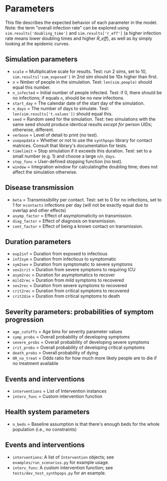 # Parameters

This file describes the expected behavior of each parameter in the model. Note: the term "overall infection rate" can be explored using `sim.results['doubling_time']` and `sim.results['r_eff']` (a higher infection rate means lower doubling times and higher _R\_eff_), as well as by simply looking at the epidemic curves.

## Simulation parameters
* `scale`      = Multiplicative scale for results. Test: run 2 sims, set to 10, `sim.results['cum_exposed']` in 2nd sim should be 10x higher than first.
* `n`          = Nmber of people in the simulation. Test: `len(sim.people)` should equal this number.
* `n_infected` = Initial number of people infected. Test: if 0, there should be no infections; if equals `n`, should be no _new_ infections.
* `start_day`  = The calendar date of the start day of the simulation.
* `n_days`     = The number of days to simulate. Test: `len(sim.results['t.values'])` should equal this.
* `seed`       = Random seed for the simulation. Test: two simulations with the same seed should produce identical results _except for_ person UIDs; otherwise, different.
* `verbose`    = Level of detail to print (no test).
* `usepopdata` = Whether or not to use the `synthpops` library for contact matrices. Consult that library's documentation for tests.
* `timelimit`  = Stop simulation if it exceeds this duration. Test: set to a small number (e.g. 1) and choose a large `n`/`n_days`.
* `stop_func`  = User-defined stopping function (no test).
* `window`     = Integration window for calculatingthe doubling time; does not affect the simulation otherwise.

## Disease transmission
* `beta`         = Transmissibility per contact. Test: set to 0 for no infections, set to 1 for ≈`contacts` infections per day (will not be exactly equal due to overlap and other effects)
* `asymp_factor` = Effect of asymptomaticity on transmission.
* `diag_factor`  = Effect of diagnosis on transmission.
* `cont_factor`  = Effect of being a known contact  on transmission.

## Duration parameters
* `exp2inf`  = Duration from exposed to infectious
* `inf2sym`  = Duration from infectious to symptomatic
* `sym2sev`  = Duration from symptomatic to severe symptoms
* `sev2crit` = Duration from severe symptoms to requiring ICU
* `asym2rec` = Duration for asymptomatics to recover
* `mild2rec` = Duration from mild symptoms to recovered
* `sev2rec`  = Duration from severe symptoms to recovered
* `crit2rec` = Duration from critical symptoms to recovered
* `crit2die` = Duration from critical symptoms to death

## Severity parameters: probabilities of symptom progression
* `age_cutoffs`  = Age bins for severity parameter values
* `symp_probs`   = Overall probability of developing symptoms
* `severe_probs` = Overall probability of developing severe symptoms
* `crit_probs`   = Overall probability of developing critical symptoms
* `death_probs`  = Overall probability of dying
* `OR_no_treat`  = Odds ratio for how much more likely people are to die if no treatment available

## Events and interventions
* `interventions` = List of Intervention instances
* `interv_func`   = Custom intervention function

## Health system parameters
* `n_beds` = Baseline assumption is that there's enough beds for the whole population (i.e., no constraints)


## Events and interventions
* `interventions`: A list of `Intervention` objects; see `examples/run_scenarios.py` for example usage.
* `interv_func`: A custom intervention function; see `tests/dev_test_synthpops.py` for an example.
